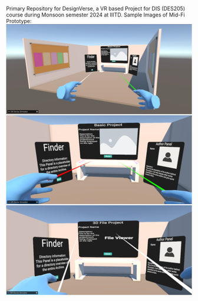 Primary Repository for DesignVerse, a VR based Project for DIS (DES205) course during Monsoon semester 2024 at IIITD.
Sample Images of Mid-Fi Prototype:
![01](midfi-images/Screenshot%202024-04-19%20063117.png)
![02](midfi-images/Screenshot%202024-04-19%20063200.png)
![03](midfi-images/Screenshot%202024-04-19%20063623.png)
